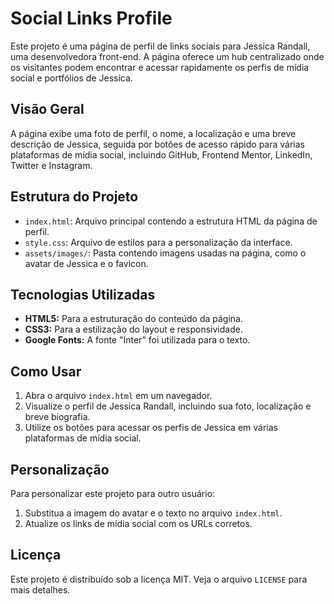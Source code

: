 # Social Links Profile

Este projeto é uma página de perfil de links sociais para Jessica Randall, uma desenvolvedora front-end. A página oferece um hub centralizado onde os visitantes podem encontrar e acessar rapidamente os perfis de mídia social e portfólios de Jessica.

## Visão Geral

A página exibe uma foto de perfil, o nome, a localização e uma breve descrição de Jessica, seguida por botões de acesso rápido para várias plataformas de mídia social, incluindo GitHub, Frontend Mentor, LinkedIn, Twitter e Instagram.

## Estrutura do Projeto

- `index.html`: Arquivo principal contendo a estrutura HTML da página de perfil.
- `style.css`: Arquivo de estilos para a personalização da interface.
- `assets/images/`: Pasta contendo imagens usadas na página, como o avatar de Jessica e o favicon.

## Tecnologias Utilizadas

- **HTML5:** Para a estruturação do conteúdo da página.
- **CSS3:** Para a estilização do layout e responsividade.
- **Google Fonts:** A fonte "Inter" foi utilizada para o texto.

## Como Usar

1. Abra o arquivo `index.html` em um navegador.
2. Visualize o perfil de Jessica Randall, incluindo sua foto, localização e breve biografia.
3. Utilize os botões para acessar os perfis de Jessica em várias plataformas de mídia social.

## Personalização

Para personalizar este projeto para outro usuário:
1. Substitua a imagem do avatar e o texto no arquivo `index.html`.
2. Atualize os links de mídia social com os URLs corretos.

## Licença

Este projeto é distribuído sob a licença MIT. Veja o arquivo `LICENSE` para mais detalhes.
